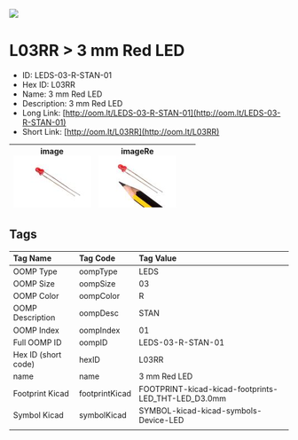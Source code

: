 


  
![][im]
# L03RR > 3 mm Red LED

- ID: LEDS-03-R-STAN-01
- Hex ID: L03RR
- Name: 3 mm Red LED
- Description: 3 mm Red LED
- Long Link: [http://oom.lt/LEDS-03-R-STAN-01](http://oom.lt/LEDS-03-R-STAN-01)
- Short Link: [http://oom.lt/L03RR](http://oom.lt/L03RR)
  

|image<br>[![](https://raw.githubusercontent.com/oomlout/oomlout_OOMP_parts_V2/main/LEDS/03/R/STAN/01/image_140.jpg)](https://github.com/oomlout/oomlout_OOMP_parts_V2/tree/main/LEDS/03/R/STAN/01/image.jpg)|imageRe<br>[![](https://raw.githubusercontent.com/oomlout/oomlout_OOMP_parts_V2/main/LEDS/03/R/STAN/01/image_RE_140.jpg)](https://github.com/oomlout/oomlout_OOMP_parts_V2/tree/main/LEDS/03/R/STAN/01/image_RE.jpg)|||
| :---: | :---: | :---: | :---: |

## Tags
  

|Tag Name|Tag Code|Tag Value|
| :--- | :--- | :--- |
|OOMP Type|oompType|LEDS|
|OOMP Size|oompSize|03|
|OOMP Color|oompColor|R|
|OOMP Description|oompDesc|STAN|
|OOMP Index|oompIndex|01|
|Full OOMP ID|oompID|LEDS-03-R-STAN-01|
|Hex ID (short code)|hexID|L03RR|
|name|name|3 mm Red LED|
|Footprint Kicad|footprintKicad|FOOTPRINT-kicad-kicad-footprints-LED_THT-LED_D3.0mm|
|Symbol Kicad|symbolKicad|SYMBOL-kicad-kicad-symbols-Device-LED|
||||



[im]: LEDS/03/R/STAN/01/image_450.jpg
